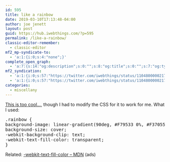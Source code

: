 ```yaml
---
id: 595
title: like a rainbow
date: 2019-03-10T17:13:48-04:00
author: joe jenett
layout: post
guid: https://hub.iwebthings.com/?p=595
permalink: /like-a-rainbow/
classic-editor-remember:
  - classic-editor
mf2_mp-syndicate-to:
  - 'a:1:{i:0;s:4:"none";}'
complete_open_graph:
  - 'a:7:{s:14:"og:description";s:0:"";s:8:"og:title";s:0:"";s:7:"og:type";s:0:"";s:12:"twitter:card";s:7:"summary";s:15:"twitter:creator";s:0:"";s:19:"twitter:description";s:0:"";s:8:"og:image";s:0:"";}'
mf2_syndication:
  - 'a:1:{i:0;s:57:"https://twitter.com/iwebthings/status/1104800000217890823";}'
  - 'a:1:{i:0;s:57:"https://twitter.com/iwebthings/status/1104800000217890823";}'
categories:
  - miscellany
---
```

[<span class="rainbow">This is too cool&#8230;</span>](https://eli.li/2019/02/25/for-those-times-you-need-a-little-rainbow), though I had to modify the CSS for it to work for me. What I used:

<pre>.rainbow {
background-image: linear-gradient(90deg, #F79533 0%, #F37055 15%, #EF4E7B 30%, #A166AB 44%, #5073B8 58%, #1098AD 72%, #07B39B 86%, #6DBA82 100%);
background-size: cover;
-webkit-background-clip: text;
-webkit-text-fill-color: transparent;
}</pre>

Related: [-webkit-text-fill-color &#8211; MDN](https://developer.mozilla.org/en-US/docs/Web/CSS/-webkit-text-fill-color "-webkit-text-fill-color - MDN ")  (ads)
